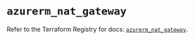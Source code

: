 # `azurerm_nat_gateway`

Refer to the Terraform Registry for docs: [`azurerm_nat_gateway`](https://registry.terraform.io/providers/hashicorp/azurerm/2.99.0/docs/resources/nat_gateway).
